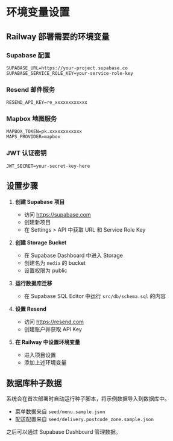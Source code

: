 # 环境变量设置

## Railway 部署需要的环境变量

### Supabase 配置
```
SUPABASE_URL=https://your-project.supabase.co
SUPABASE_SERVICE_ROLE_KEY=your-service-role-key
```

### Resend 邮件服务
```
RESEND_API_KEY=re_xxxxxxxxxxxx
```

### Mapbox 地图服务
```
MAPBOX_TOKEN=pk.xxxxxxxxxxxx
MAPS_PROVIDER=mapbox
```

### JWT 认证密钥
```
JWT_SECRET=your-secret-key-here
```

## 设置步骤

1. **创建 Supabase 项目**
   - 访问 https://supabase.com
   - 创建新项目
   - 在 Settings > API 中获取 URL 和 Service Role Key

2. **创建 Storage Bucket**
   - 在 Supabase Dashboard 中进入 Storage
   - 创建名为 `media` 的 bucket
   - 设置权限为 public

3. **运行数据库迁移**
   - 在 Supabase SQL Editor 中运行 `src/db/schema.sql` 的内容

4. **设置 Resend**
   - 访问 https://resend.com
   - 创建账户并获取 API Key

5. **在 Railway 中设置环境变量**
   - 进入项目设置
   - 添加上述环境变量

## 数据库种子数据

系统会在首次部署时自动运行种子脚本，将示例数据导入到数据库中。

- 菜单数据来自 `seed/menu.sample.json`
- 配送配置来自 `seed/delivery.postcode_zone.sample.json`

之后可以通过 Supabase Dashboard 管理数据。
